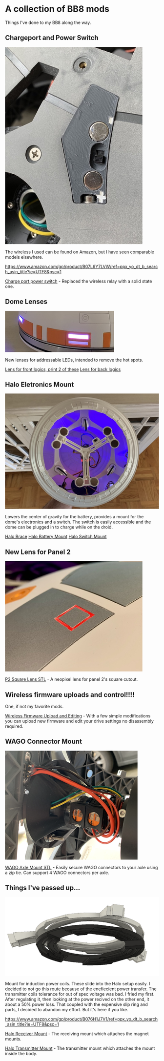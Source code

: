 # A collection of BB8 mods

Things I've done to my BB8 along the way.

## Chargeport and Power Switch

![](assets/chargeport_switch.jpeg)

The wireless I used can be found on Amazon, but I have seen comparable models elsewhere.

https://www.amazon.com/gp/product/B07L6Y7LVW/ref=ppx_yo_dt_b_search_asin_title?ie=UTF8&psc=1

[Charge port power switch](stls/charge_port_micro_switch.stl) - Replaced the wireless relay with a solid state one.

## Dome Lenses

![](assets/dome_lens.png)

New lenses for addressable LEDs, intended to remove the hot spots.

[Lens for front logics, print 2 of these](stls/dome_front_logics.stl)
[Lens for back logics](stls/dome_back_logics.stl)

## Halo Eletronics Mount

![](assets/halo_eletronics_mount.jpeg)

Lowers the center of gravity for the battery, provides a mount for the dome's electronics and a switch.  The switch is easily accessible and the dome can be plugged in to charge while on the droid.

[Halo Brace](stls/halo_brace.stl) 
[Halo Battery Mount](stls/halo_battery_mount.stl) 
[Halo Switch Mount](stls/halo_switch_mount.stl) 

## New Lens for Panel 2

![](assets/p2_square_lens.jpeg)

[P2 Square Lens STL](stls/p2_square_lens.stl) - A neopixel lens for panel 2's square cutout.

## Wireless firmware uploads and control!!!!

One, if not my favorite mods.

[Wireless Firmware Upload and Editing](firmware_upload.md) - With a few simple modifications you can upload new firmware and edit your drive settings no disassembly required.

## WAGO Connector Mount

![](assets/wago_axle_connector.png)

[WAGO Axle Mount STL](stls/wago_axle_mounts.stl) - Easily secure WAGO connectors to your axle using a zip tie.  Can support 4 WAGO connectors per axle.



## Things I've passed up...

![](assets/wireless_mount.png)

Mount for induction power coils.  These slide into the Halo setup easily.  I decided to not go this route because of the enefiecient power transfer.  The transmitter coils tolerance for out of spec voltage was bad.  I fried my first.  After regulating it, then looking at the power recived on the other end, it about a 50% power loss.  That coupled with the expensive slip ring and parts, I decided to abandon my effort.  But it's here if you like.

https://www.amazon.com/gp/product/B076H1J7V1/ref=ppx_yo_dt_b_search_asin_title?ie=UTF8&psc=1

[Halo Receiver Mount](stls/halo_receiver_mount.stl) - The receiving mount which attaches the magnet mounts.

[Halo Transmitter Mount](stls/halo_transmitter_mount.stl) - The transmitter mount which attaches the mount inside the body.
